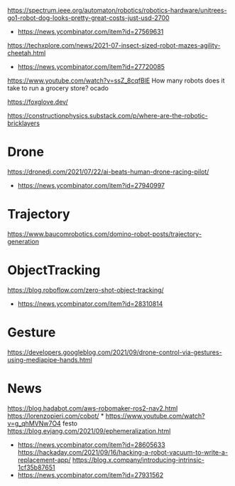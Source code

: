 https://spectrum.ieee.org/automaton/robotics/robotics-hardware/unitrees-go1-robot-dog-looks-pretty-great-costs-just-usd-2700
* https://news.ycombinator.com/item?id=27569631

https://techxplore.com/news/2021-07-insect-sized-robot-mazes-agility-cheetah.html
* https://news.ycombinator.com/item?id=27720085

https://www.youtube.com/watch?v=ssZ_8cqfBlE How many robots does it take to run a grocery store? ocado

https://foxglove.dev/

https://constructionphysics.substack.com/p/where-are-the-robotic-bricklayers

# Drone
https://dronedj.com/2021/07/22/ai-beats-human-drone-racing-pilot/
* https://news.ycombinator.com/item?id=27940997

# Trajectory
https://www.baucomrobotics.com/domino-robot-posts/trajectory-generation

# ObjectTracking
https://blog.roboflow.com/zero-shot-object-tracking/
* https://news.ycombinator.com/item?id=28310814

# Gesture
https://developers.googleblog.com/2021/09/drone-control-via-gestures-using-mediapipe-hands.html

# News
https://blog.hadabot.com/aws-robomaker-ros2-nav2.html
https://lorenzopieri.com/cobot/
* 
https://www.youtube.com/watch?v=g_qhMVNw7O4 festo 
https://blog.evjang.com/2021/09/ephemeralization.html
* https://news.ycombinator.com/item?id=28605633
https://hackaday.com/2021/09/16/hacking-a-robot-vacuum-to-write-a-replacement-app/
https://blog.x.company/introducing-intrinsic-1cf35b87651
* https://news.ycombinator.com/item?id=27931562
